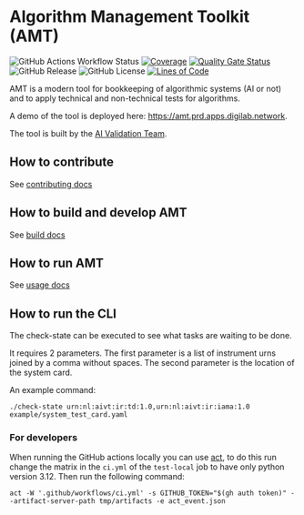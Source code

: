 # Algorithm Management Toolkit (AMT)

![GitHub Actions Workflow Status](https://img.shields.io/github/actions/workflow/status/minbzk/amt/ci.yml?label=tests)
[![Coverage](https://sonarcloud.io/api/project_badges/measure?project=MinBZK_amt&metric=coverage)](https://sonarcloud.io/summary/new_code?id=MinBZK_amt)
[![Quality Gate Status](https://sonarcloud.io/api/project_badges/measure?project=MinBZK_amt&metric=alert_status)](https://sonarcloud.io/summary/new_code?id=MinBZK_amt)
![GitHub Release](https://img.shields.io/github/v/release/minbzk/amt?include_prereleases&sort=semver)
![GitHub License](https://img.shields.io/github/license/minbzk/amt)
[![Lines of Code](https://sonarcloud.io/api/project_badges/measure?project=MinBZK_amt&metric=ncloc)](https://sonarcloud.io/summary/new_code?id=MinBZK_amt)

AMT is a modern tool for bookkeeping of algorithmic systems (AI or not) and to apply technical and non-technical tests
for algorithms.

A demo of the tool is deployed here: https://amt.prd.apps.digilab.network.

The tool is built by the [AI Validation Team](https://minbzk.github.io/ai-validation/).

## How to contribute

See [contributing docs](CONTRIBUTING.md)

## How to build and develop AMT

See [build docs](BUILD.md)

## How to run AMT

See [usage docs](USAGE.md)

## How to run the CLI

The check-state can be executed to see what tasks are waiting to be done.

It requires 2 parameters. The first parameter is a list of instrument urns joined by a comma without
spaces. The second parameter is the location of the system card.

An example command:

```shell
./check-state urn:nl:aivt:ir:td:1.0,urn:nl:aivt:ir:iama:1.0 example/system_test_card.yaml
```

### For developers

When running the GitHub actions locally you can use [act](https://github.com/nektos/act), to do this run change the
matrix in the `ci.yml` of the `test-local` job to have only python version 3.12. Then run the following command:

```shell
act -W '.github/workflows/ci.yml' -s GITHUB_TOKEN="$(gh auth token)" --artifact-server-path tmp/artifacts -e act_event.json
```
